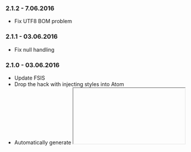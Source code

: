 ### 2.1.2 - 7.06.2016
* Fix UTF8 BOM problem

### 2.1.1 - 03.06.2016
* Fix null handling

### 2.1.0 - 03.06.2016
* Update FSIS
* Drop the hack with injecting styles into Atom
* Automatically generate <iframe> if the returned HTML includes scripts

### 2.0.1 - 18.05.2016
* New look'n'fell
* Use FSIS
* Enable integrations

### 1.1.4 - 22.04.2016
* Update helpers

### 1.1.3 - 01.04.2016
* Fix Utf8

### 1.1.2 - 12.02.2016
* Add silentCd

### 1.1.1 - 01.02.2016
* Fix panel style

### 1.1.0 - 01.02.2016
* Move to custom FSI panel

### 1.0.11 - 01.02.2016
* Add silentCd

### 1.0.10 - 26.01.2016
* Fix process spawning

### 1.0.9 - 02.11.2015
* Update Readme

### 1.0.8 - 08.10.2015
* Fix editor re-creation bug

### 1.0.7 - 29.09.2015
* Clear FSI after restart of editor

### 1.0.6 - 23.09.2015
* Fix grammar bug

### 1.0.5 - 21.09.2015
* Fix default path on Mac

### 1.0.2 - 18.09.2015
* Initial release
